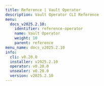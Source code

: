 ```yaml
---
title: Reference | Vault Operator
description: Vault Operator CLI Reference
menu:
  docs_v2025.2.10:
    identifier: reference-operator
    name: Vault Operator
    weight: 10
    parent: reference
menu_name: docs_v2025.2.10
info:
  cli: v0.20.0
  installer: v2025.2.10
  operator: v0.20.0
  unsealer: v0.20.0
  version: v2025.2.10
---
```


